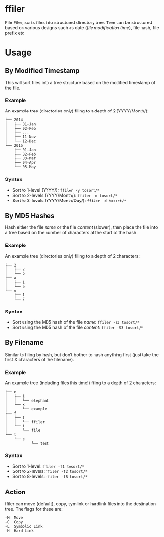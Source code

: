 # ffiler
File Filer; sorts files into structured directory tree. Tree can be structured
based on various designs such as date (_file modification time_), file hash,
file prefix etc

# Usage

## By Modified Timestamp
This will sort files into a tree structure based on the modified timestamp of
the file.

### Example
An example tree (directories only) filing to a depth of 2 (YYYY/Month/):

```
├── 2014
│   ├── 01-Jan
│   ├── 02-Feb
│   ├── ...
│   ├── 11-Nov
│   └── 12-Dec
└── 2015
    ├── 01-Jan
    ├── 02-Feb
    ├── 03-Mar
    ├── 04-Apr
    └── 05-May
 ```

### Syntax
* Sort to 1-level (YYYY/): `ffiler -y tosort/*`
* Sort to 2-levels (YYYY/Month/): `ffiler -m tosort/*`
* Sort to 3-levels (YYYY/Month/Day/): `ffiler -d tosort/*`

## By MD5 Hashes
Hash either the file *name* or the file *content* (slower), then place the file
into a tree based on the number of characters at the start of the hash.

### Example
An example tree (directories only) filing to a depth of 2 characters:

```
├── 2
│   ├── 2
│   └── b
├── a
│   ├── 1
│   └── e
└── e
    ├── 1
    └── 7
```

### Syntax
* Sort using the MD5 hash of the file *name*: `ffiler -s3 tosort/*`
* Sort using the MD5 hash of the file *content*: `ffiler -S3 tosort/*`

## By Filename
Similar to filing by hash, but don't bother to hash anything first (just take
the first X characters of the filename).

### Example
An example tree (including files this time!) filing to a depth of 2 characters:

```
├── e
│   ├── l
│   │   └── elephant
│   └── x
│       └── example
├── f
│   ├── f
│   │   └── ffiler
│   └── i
│       └── file
└── t
    └── e
            └── test
```

### Syntax
* Sort to 1-level: `ffiler -f1 tosort/*`
* Sort to 2-levels: `ffiler -f2 tosort/*`
* Sort to 8-levels: `ffiler -f8 tosort/*`

## Action

ffiler can move (default), copy, symlink or hardlink files into the destination
tree. The flags for these are:

```
-M  Move
-C  Copy
-L  Symbolic Link
-H  Hard Link
```
